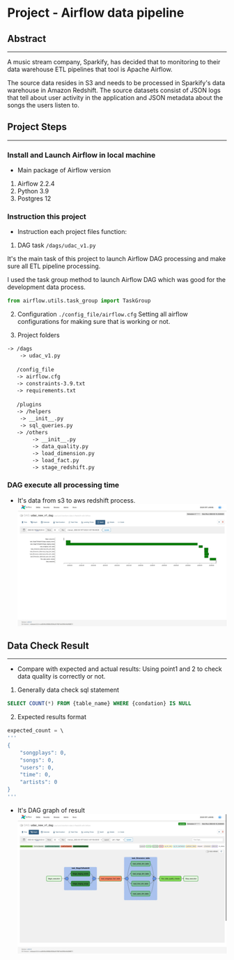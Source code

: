 # Project - Airflow data pipeline

## Abstract
---
A music stream company, Sparkify, has decided  that to monitoring to their data warehouse ETL pipelines that tool is Apache Airflow.

The source data resides in S3 and needs to be processed in Sparkify's data warehouse in Amazon Redshift. The source datasets consist of JSON logs that tell about user activity in the application and JSON metadata about the songs the users listen to.

## Project Steps
---
### Install and Launch Airflow in local machine

- Main package of Airflow version
1. Airflow 2.2.4
2. Python 3.9
3. Postgres 12

### Instruction this project
- Instruction each project files function:
1. DAG task ```/dags/udac_v1.py```

It's the main task of this project to launch Airflow DAG processing and make sure all ETL pipeline processing.

I used the task group method to launch Airflow DAG which was good for the development data process.
```python
from airflow.utils.task_group import TaskGroup
```

2. Configuration ```./config_file/airflow.cfg```
Setting all airflow configurations for making sure that is working or not.

3. Project folders
```
-> /dags
    -> udac_v1.py

   /config_file
   -> airflow.cfg
   -> constraints-3.9.txt
   -> requirements.txt

   /plugins
   -> /helpers
    -> __init__.py
    -> sql_queries.py
   -> /others
        -> __init__.py
        -> data_quality.py
        -> load_dimension.py
        -> load_fact.py
        -> stage_redshift.py
```

### DAG execute all processing time
- It's data from s3 to aws redshift process.
![image info](./execute_photo/DAG_Gantt.jpeg)
## Data Check Result
---
- Compare with expected and actual results: Using point1 and 2 to check data quality is correctly or not.

1. Generally data check sql statement
```sql
SELECT COUNT(*) FROM {table_name} WHERE {condation} IS NULL
```

2. Expected results format
```sql
expected_count = \
'''
{
    "songplays": 0,
    "songs": 0,
    "users": 0,
    "time": 0,
    "artists": 0
}
'''
```

- It's DAG graph of result
![image info](./execute_photo/DAG_Graph.jpeg)

